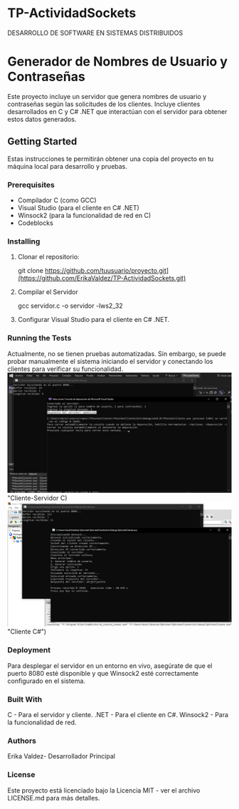 # TP-ActividadSockets
DESARROLLO DE SOFTWARE EN SISTEMAS DISTRIBUIDOS

# Generador de Nombres de Usuario y Contraseñas

Este proyecto incluye un servidor que genera nombres de usuario y contraseñas según las solicitudes de los clientes. Incluye clientes desarrollados en C y C# .NET que interactúan con el servidor para obtener estos datos generados.

## Getting Started

Estas instrucciones te permitirán obtener una copia del proyecto en tu máquina local para desarrollo y pruebas.

### Prerequisites

- Compilador C (como GCC)
- Visual Studio (para el cliente en C# .NET)
- Winsock2 (para la funcionalidad de red en C)
- Codeblocks

### Installing

1. Clonar el repositorio:
   
   git clone https://github.com/tuusuario/proyecto.git](https://github.com/ErikaValdez/TP-ActividadSockets.git)
   
2. Compilar el Servidor
   
   gcc servidor.c -o servidor -lws2_32
   
3. Configurar Visual Studio para el cliente en C# .NET.

### Running the Tests
Actualmente, no se tienen pruebas automatizadas. Sin embargo, se puede probar manualmente el sistema iniciando el servidor y conectando los clientes para verificar su funcionalidad.
![Prueba C#](https://github.com/ErikaValdez/TP-ActividadSockets/blob/main/Screen%20de%20pruebas%20realizadas/Cliente%20C%23%20-%20NombreUsuario%20correcto.png)"Cliente-Servidor C)
![Prueba C](https://github.com/ErikaValdez/TP-ActividadSockets/blob/main/Screen%20de%20pruebas%20realizadas/Cliente-C-%20NombreUsuario%20correcto.png)"Cliente C#")



### Deployment
Para desplegar el servidor en un entorno en vivo, asegúrate de que el puerto 8080 esté disponible y que Winsock2 esté correctamente configurado en el sistema.

### Built With
C - Para el servidor y cliente.
.NET - Para el cliente en C#.
Winsock2 - Para la funcionalidad de red.

### Authors
Erika Valdez- Desarrollador Principal

### License
Este proyecto está licenciado bajo la Licencia MIT - ver el archivo LICENSE.md para más detalles.

